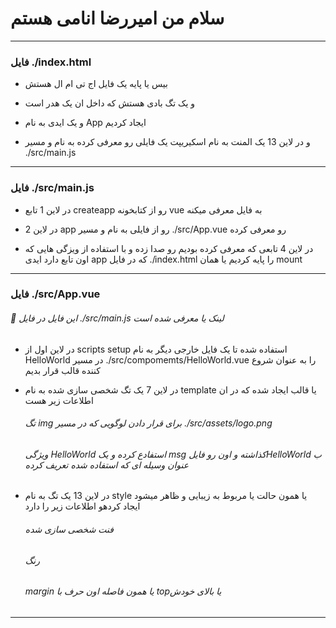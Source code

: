 # سلام من امیررضا انامی هستم
_________________________________________________________________________________________________

### فایل  ./index.html

- بیس یا پایه یک فایل اج تی ام ال هستش 

- و یک تگ بادی هستش که داخل ان یک هدر است

- و یک ایدی به نام App ایجاد کردیم

- و در لاین 13 یک المنت به نام اسکیریپت یک فایلی رو معرفی کرده به نام و مسیر ./src/main.js

_________________________________________________________________________________________________

### فایل ./src/main.js

-  در لاین 1 تابع createapp رو از کتابخونه vue به فایل معرفی میکنه

- در لاین 2 app رو از فایلی به نام و مسیر ./src/App.vue رو معرفی کرده 

- در لاین 4 تابعی که معرفی کرده بودیم رو صدا زده و با استفاده از ویزگی هایی که اون تابع دارد ایدی app که در فایل ./index.html را پایه کردیم یا همان mount

_________________________________________________________________________________________________

### فایل ./src/App.vue

###### 🎩 این فایل در فایل ./src/main.js لینک یا معرفی شده است

- در لاین اول از scripts setup استفاده شده تا یک فایل خارجی دیگر به نام HelloWorld در مسیر ./src/compomemts/HelloWorld.vue را به عنوان شروع کننده قالب قرار بدیم

- در لاین 7 یک تگ شخصی سازی شده به نام template یا قالب ایجاد شده که در ان اطلاعات زیر هست

    ######       تگ img برای قرار دادن لوگویی که در مسیر ./src/assets/logo.png 
    ######       ویژگی HelloWorld استفادع کرده و یک msg کذاشته و اون رو فایلHelloWorld ب عنوان وسیله ای که استفاده شده تعریف کرده

- در لاین 13 یک تگ به نام style یا همون حالت یا مربوط به زیبایی و ظاهر میشود ایجاد کردهو اطلاعات زیر را دارد
  
    ######      فنت شخصی سازی شده
    ######      رنگ 
    ######      margin یا همون فاصله اون حرف با topیا بالای خودش 
_________________________________________________________________________________________________